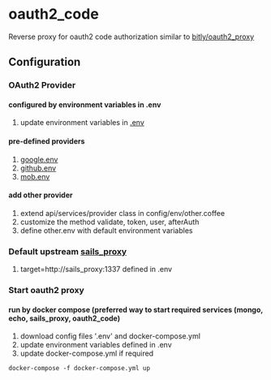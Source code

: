 # oauth2_code
Reverse proxy for oauth2 code authorization similar to [bitly/oauth2_proxy](https://github.com/bitly/oauth2_proxy)

## Configuration

### OAuth2 Provider 
#### configured by environment variables in .env
1. update environment variables in [.env](https://github.com/twhtanghk/oauth2_code/blob/master/mob.env)

#### pre-defined providers
1. [google.env](https://github.com/twhtanghk/oauth2_code/blob/master/google.env)
2. [github.env](https://github.com/twhtanghk/oauth2_code/blob/master/github.env)
3. [mob.env](https://github.com/twhtanghk/oauth2_code/blob/master/mob.env)

#### add other provider
1. extend api/services/provider class in config/env/other.coffee
2. customize the method validate, token, user, afterAuth
3. define other.env with default environment variables

### Default upstream [sails_proxy](https://github.com/twhtanghk/sails_proxy)
1. target=http://sails_proxy:1337 defined in .env

### Start oauth2 proxy
#### run by docker compose (preferred way to start required services (mongo, echo, sails_proxy, oauth2_code)
1. download config files '.env' and docker-compose.yml
2. update environment variables defined in .env 
3. update docker-compose.yml if required
```
docker-compose -f docker-compose.yml up
```
